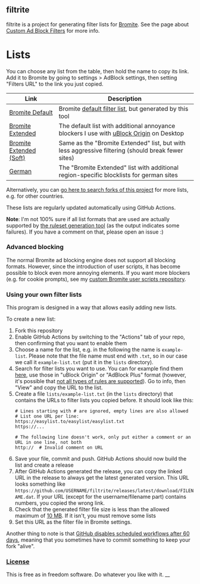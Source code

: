 #
## filtrite
filtrite is a project for generating filter lists for [Bromite](https://www.bromite.org/). See the page about [Custom Ad Block Filters](https://www.bromite.org/custom-filters) for more info.

# Lists
You can choose any list from the table, then hold the name to copy its link. Add it to Bromite by going to settings > AdBlock settings, then setting "Filters URL" to the link you just copied.

| Link | Description  |
| ------ | ------|
| [Bromite Default](https://github.com/xarantolus/filtrite/releases/latest/download/bromite-default.dat) | Bromite [default filter list](https://github.com/bromite/filters), but generated by this tool |
| [Bromite Extended](https://github.com/xarantolus/filtrite/releases/latest/download/bromite-extended.dat) | The default list with additional annoyance blockers I use with [uBlock Origin](https://github.com/gorhill/uBlock) on Desktop |
| [Bromite Extended (Soft)](https://github.com/xarantolus/filtrite/releases/latest/download/bromite-extended-soft.dat) | Same as the "Bromite Extended" list, but with less aggressive filtering (should break fewer sites) |
| [German](https://github.com/xarantolus/filtrite/releases/latest/download/german.dat) | The "Bromite Extended" list with additional region-specific blocklists for german sites |

Alternatively, you can [go here to search forks of this project](https://filterlists.010.one/) for more lists, e.g. for other countries.


These lists are regularly updated automatically using GitHub Actions.

**Note**: I'm not 100% sure if all list formats that are used are actually supported by [the ruleset generation tool](https://github.com/xarantolus/subresource_filter_tools) (as the output indicates some failures). If you have a comment on that, please open an issue :)

### Advanced blocking
The normal Bromite ad blocking engine does not support all blocking formats. However, since the introduction of user scripts, it has become possible to block even more annoying elements. If you want more blockers (e.g. for cookie prompts), see my [custom Bromite user scripts repository](https://github.com/xarantolus/bromite-userscripts/).

### Using your own filter lists
This program is designed in a way that allows easily adding new lists.

To create a new list:

1. Fork this repository
2. Enable GitHub Actions by switching to the "Actions" tab of your repo, then confirming that you want to enable them
3. Choose a name for the list, e.g. in the following the name is `example-list`. Please note that the file name must end with `.txt`, so in our case we call it `example-list.txt` (put it in the `lists` directory).
4. Search for filter lists you want to use. You can for example find them [here](https://filterlists.com/), use those in "uBlock Origin" or "AdBlock Plus" format (however, it's possible that [not all types of rules are supported](https://github.com/bromite/bromite/wiki/AdBlocking)). Go to info, then "View" and copy the URL to the list.
5. Create a file `lists/example-list.txt` (in the `lists` directory) that contains the URLs to filter lists you copied before. It should look like this:
    ```
    # Lines starting with # are ignored, empty lines are also allowed
    # List one URL per line:
    https://easylist.to/easylist/easylist.txt
    https://...

    # The following line doesn't work, only put either a comment or an URL in one line, not both
    http://  # Invalid comment on URL
    ```
6. Save your file, commit and push. GitHub Actions should now build the list and create a release
7. After GitHub Actions generated the release, you can copy the linked URL in the release to always get the latest generated version. This URL looks something like `https://github.com/USERNAME/filtrite/releases/latest/download/FILENAME.dat`. If your URL (except for the username/filename part) contains numbers, you copied the wrong link.
8. Check that the generated filter file size is less than the allowed maximum of [10 MB](https://github.com/bromite/bromite/blob/c91167ff8d596565cc01e2631e2a813af4e1b1a0/build/patches/Bromite-AdBlockUpdaterService.patch#L1130-L1131). If it isn't, you must remove some lists
9. Set this URL as the filter file in Bromite settings.

Another thing to note is that [GitHub disables scheduled workflows after 60 days](https://docs.github.com/en/actions/managing-workflow-runs/disabling-and-enabling-a-workflow), meaning that you sometimes have to commit something to keep your fork "alive".


### [License](LICENSE)
This is free as in freedom software. Do whatever you like with it.
__
